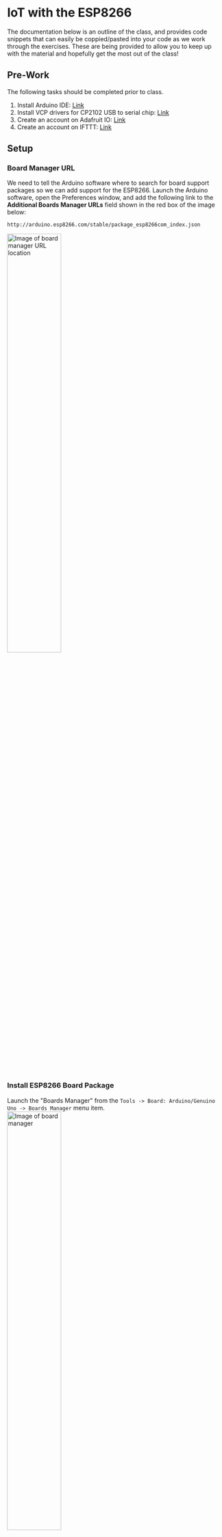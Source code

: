 # IoT with the ESP8266
The documentation below is an outline of the class, and provides code snippets that can easily be coppied/pasted into your code as we work through the exercises.  These are being provided to allow you to keep up with the material and hopefully get the most out of the class!

## Pre-Work
The following tasks should be completed prior to class.
1. Install Arduino IDE: [Link](https://www.arduino.cc/en/Main/Software)
2. Install VCP drivers for CP2102 USB to serial chip: [Link](https://www.silabs.com/products/development-tools/software/usb-to-uart-bridge-vcp-drivers)
3. Create an account on Adafruit IO: [Link](https://io.adafruit.com/)
4. Create an account on IFTTT: [Link](https://ifttt.com/)

## Setup
### Board Manager URL
We need to tell the Arduino software where to search for board support packages so we can add support for the ESP8266. Launch the Arduino software, open the Preferences window, and add the following link to the **Additional Boards Manager URLs** field shown in the red box of the image below:
```
http://arduino.esp8266.com/stable/package_esp8266com_index.json
```
<img width="50%" alt="Image of board manager URL location" src="resources/setup_board_manager_url.png">

### Install ESP8266 Board Package
Launch the "Boards Manager" from the `Tools -> Board: Arduino/Genuino Uno -> Boards Manager` menu item.  
<img width="50%" alt="Image of board manager" src="resources/setup_board_manager.png">

In the board manager, search for `ESP8266`.  Install the latest version of the package from the ESP8266 Community.

Alternatively, you can download the board package files from here.  You will need to unzip and store this file where your Arduino installation keeps board packages.
https://geappliances-my.sharepoint.com/:u:/r/personal/paul_goodjohn_geappliances_com/Documents/packages.zip?csf=1&e=QtSS7U

### Device Configuration
Plug your ESP8266 into your computer's USB port.  Then configure the device as shown here under the "Tools" menu of the Arduino IDE.

<img width="25%" alt="Image of device settings" src="resources/setup_device_configuration.png">

### Libraries
Install the following libraries using the Arduino Library Manager: `Sketch -> Include Library -> Manage Libraries...`
1. Search "ssd1306": Install - `ESP8266 and ESP32 Oled Driver ... by Daniel Eichhorn, Fabrice Weinberg`
   - Documentation: [Link](https://github.com/ThingPulse/esp8266-oled-ssd1306)
2. Search "dht": Install - `HDT sensor library by Adafruit`
   - Documentation: [Link](https://github.com/adafruit/DHT-sensor-library)
3. Search "adafruit unified sensor": Install - `Adafruit Unified Sensor by Adafruit`
   - Documentation: [Link](https://github.com/adafruit/Adafruit_Sensor)
4. Search "ntp": Install - `NTPClient by Fabrice Weinberg`
   - Documentation: [Link](https://github.com/arduino-libraries/NTPClient)
5. Search "mqtt": Install - `Adafruit MQTT Library by Adafruit`
   - Documentation: [Link](https://github.com/adafruit/Adafruit_MQTT_Library)

## Exercise 1 - Blinky with a simple "scheduler"
The following code provides a basic architecture for running periodic "tasks".  In this example, the built-in ESP8266 LED toggles from a callback function (task) every 500 ms. We will build on this architecture for the future exercises.
```c
// Includes

// Variables

// Functions
void setup()
{
  // Exercise 1: Blink the on-board LED.
  pinMode(LED_BUILTIN, OUTPUT);
}

void LedTask()
{
  int state = digitalRead(LED_BUILTIN);  
  digitalWrite(LED_BUILTIN, !state);   
}

typedef struct
{
  unsigned long previousMillis;
  unsigned long elapsedMillis;
  unsigned long timeoutMillis;
  void (*callback)();
} Timer_t;

static Timer_t schedulerTable[] =
{
  {0, 0, 500, &LedTask},
  // Add tasks here.
};

void runScheduler()
{
  // Run each timer in the scheduler table, and call
  for (int i = 0; i < sizeof(schedulerTable)/sizeof(Timer_t); i++)
  {
    // Note: millis() will overflow after ~50 days.  
    unsigned long currentMillis = millis();
    Timer_t *t = &schedulerTable[i];    
    t->elapsedMillis += currentMillis - t->previousMillis;
    t->previousMillis = currentMillis;
    if (t->elapsedMillis >= t->timeoutMillis)
    {
      t->elapsedMillis = 0;
      t->callback();
    }
  }
}

void loop()
{  
  runScheduler();
}
```


## Exercise 2 - Connecting to Wifi
In this exercise, we will be connecting your ESP8266 to the `iot_class` network with the password `password`.  Once connected, we will be able to do some internet-y things in the upcoming exercises :sparkles:.
### Includes
```c
#include <ESP8266WiFi.h>
```
### Variables
```c
const char* ssid     = "SSID";
const char* password = "PASSWORD";
```
### Functions
Add the following code to your `setup()` function. It will connect to the network and print the status/IP address to the serial monitor window.
```c
  Serial.begin(115200);
  delay(10);
  Serial.println();
  Serial.println();
  Serial.print("Connecting to ");
  Serial.println(ssid);
  WiFi.mode(WIFI_STA);
  WiFi.begin(ssid, password);
  while (WiFi.status() != WL_CONNECTED)
  {
    delay(500);
    Serial.print(".");
  }
  Serial.println("");
  Serial.println("WiFi connected");
  Serial.println("IP address: ");
  Serial.println(WiFi.localIP());
```

## Exercise 3 - Display Current Time
For this exercise, we need to wire the display to the ESP8266. Once wired, we can add the code to read the time from the NTP server and write it to the display.

### Wire it up
Wire the ESP8266 pins to the display pins as defined in this table.

ESP8266 Pin | Display Pin
----------- | -------------
GPIO5       | SDA
GPIO4       | SCK
3.3V        | VDD
GND         | GND

<p>These images show the pins used for this exercise on the ESP8266, and also on the display.</p>

<img width="25%" alt="ESP8266 Pins" src="resources/exercise3_esp.png"> <img width="25%" alt="Display Pins" src="resources/exercise3_display.png">

Now let's add the code to make the display work ...

### Includes
```c
#include <Wire.h>
#include "SSD1306Wire.h"
#include <NTPClient.h>
#include <WiFiUdp.h>
```
### Variables
This variable creates a display object with an I2C address of 0x3C (default), SDA signal on pin GPIO5, and SCK signal on pin GPIO4.
```c
SSD1306Wire  display(0x3c, 5, 4);
```

These variables will connect to the `time.nist.gov` server and offset the time for Eastern Daylight Time (Louisville, KY).
```c
int utc = -4; // Eastern daylight time
WiFiUDP udp;
NTPClient timeClient(udp, "time.nist.gov", utc * 3600, 60000);
```
### Functions
Next we need to initialize the display and the NTP client in `setup()`.  This snippet initializes the display object we created, and will print "Hello world" to the display in 24 point Arial font.
```c
  // Exercise 3 - Setup the display
  display.init();
  display.clear();
  display.flipScreenVertically();
  display.setTextAlignment(TEXT_ALIGN_LEFT);
  display.setFont(ArialMT_Plain_24);
  display.drawString(0, 0, "Hello world");
  display.display();
  
  // Exercise 3 - Start the NTP client to read the current time from the internet.
  timeClient.begin();
  timeClient.update();
```

Create a Task that runs every 1 second (1000ms) to refresh the contents of the display.
```c
void DisplayTask()
{
  display.clear();    // Clear screen.

  // Exercise 3 - Read the current time
  timeClient.update();
  String timeOfDay = timeClient.getFormattedTime();
  Serial.println(timeOfDay);
  
  // Exercise 3 - Write the current time to the display
  display.setTextAlignment(TEXT_ALIGN_CENTER);
  display.setFont(ArialMT_Plain_24);
  display.drawString(63, 0, timeOfDay);
  
  display.display(); // Render screen.
}
```

Congratulations, you now have a desktop clock that syncs with a government time server every minute!

## Exercise 4 - Read temperature and humidity using the DHT22
Our clock would be so much better if it also displayed the current temperature and humidity. We can use the DHT22 sensor to do this! First we need to wire up the sensor, then we will add the code to read it and display the temperature and humidity.

### Wire it up
Wire the ESP8266 pins to the display pins as defined in this table.

ESP8266 Pin | DHT22 Pin
----------- | -------------
GPIO0       | DAT
3.3V        | VCC
GND         | GND

<p>These images show the pins used for this exercise on the ESP8266, and also on the DHT22 sensor.</p>

<img width="25%" alt="ESP8266 Pins" src="resources/exercise4_esp.png"> <img width="15%" alt="DHT22 Pins" src="resources/exercise4_dht22.png">

Now let's add the code to make the sensor work ...

### Includes
```c
#include <Adafruit_Sensor.h>
#include <DHT.h>
```

### Variables
The following initializes a DHT22 sensor connected to pin GPIO0.  It also creates two variables to hold the temperature and humidity values when we read them.
```c
DHT dht(0, DHT22);
float temperature;
float humidity;
```

### Functions
Initialize the sensor object in `setup()`.
```c
  // Exercise 4 - Initialize the temperature sensor.
  dht.begin();
```

Create a periodic task that runs every 2 seconds.  This code should read the temp/humidity from the sensor, and if they are valid store them to the variables defined above.  Don't forget to add this periodic task to your scheduler table with a 2000ms timeout.

```c
void SensorTask()
{
  // Read the temp/humidity.
  float temp = dht.readTemperature(true);
  float hum = dht.readHumidity();

  // Store them if they are both valid.
  if (!isnan(temp) && !isnan(hum))
  {
    temperature = temp;
    humidity = hum;
  }
}
```

Finally, update the `DisplayTask()` to write the latest temperature and humidity.
```c
  // Exercise 4 - Format the temperature and humidity and write to the display
  String tempString = String(temperature, 1);
  String humidityString = String(humidity, 1);
  String sensorString = String(tempString + "F     " + humidityString + "%");
  display.setTextAlignment(TEXT_ALIGN_CENTER);
  display.setFont(ArialMT_Plain_16);
  display.drawString(63, 31, sensorString);
```


## Exercise 5 - Connecting to the Adafruit IO cloud platform
Now we are going to create a cloud dashboard that we can log into to remotely monitor the temperature and humidity from our device.
Log into your account at https://io.adafruit.com and do the following.
1. Create a feed called `temperature`.
2. Create a feed called `humidity`.
3. Create a dashboard called `IoT Class` and add widgets for the feeds (guage for humidity, time plot for temperature).

### Includes
```c
#include "Adafruit_MQTT.h"
#include "Adafruit_MQTT_Client.h"
```

### Variables
These allow your device to access your specific Adafruit account (you created one, right?)
```c
#define AIO_SERVER      "io.adafruit.com"
#define AIO_SERVERPORT  1883
#define AIO_USERNAME    "YOUR AIO USERNAME"
#define AIO_KEY         "YOUR AIO KEY"
```

These variables tell your device how to pass temperature and humidity into your Adafruit IO account using feeds.
```c
WiFiClient client;
Adafruit_MQTT_Client mqtt(&client, AIO_SERVER, AIO_SERVERPORT, AIO_USERNAME, AIO_KEY);
Adafruit_MQTT_Publish temperatureFeed = Adafruit_MQTT_Publish(&mqtt, AIO_USERNAME "/feeds/temperature");
Adafruit_MQTT_Publish humidityFeed = Adafruit_MQTT_Publish(&mqtt, AIO_USERNAME "/feeds/humidity");
```
### Functions
This new function should be called from `Setup()`.  It connects your device to the Adafruit IO system. Any errors that it encounters will be displayed on the Arduino serial monitor.
```c
void connectToAdafruit() {

  Serial.print(F("Connecting to Adafruit IO... "));

  int8_t ret;

  while ((ret = mqtt.connect()) != 0)
  {
    switch (ret)
    {
      case 1: Serial.println(F("Wrong protocol")); break;
      case 2: Serial.println(F("ID rejected")); break;
      case 3: Serial.println(F("Server unavail")); break;
      case 4: Serial.println(F("Bad user/pass")); break;
      case 5: Serial.println(F("Not authed")); break;
      case 6: Serial.println(F("Failed to subscribe")); break;
      default: Serial.println(F("Connection failed")); break;
    }

    if (ret >= 0)
    {
      mqtt.disconnect();
    }

    Serial.println(F("Retrying connection..."));
    delay(5000);
  }

  Serial.println(F("Adafruit IO Connected!"));
}
```

Create a new task called `CloudTask()` that sends your temperature and humidity to the your Adafruit IO feeds every 5 seconds. The free Adafruit IO account has a limit of 30 messages per minute (or one every 2 seconds), so a 5 second periodic task should keep us within the limit.
```c
void CloudTask()
{
    if (! mqtt.ping(3))
    {
      Serial.println(F("Failed to reach the server"));
      if (! mqtt.connected())
      {
        connectToAdafruit();
      }
    }

    if (! temperatureFeed.publish(temperature))
    {
      Serial.println(F("Failed to publish temperature"));
    }
    else
    {
      Serial.print(temperature);
      Serial.println(F(" F published!"));
    }

    if (! humidityFeed.publish(humidity))
    {
      Serial.println(F("Failed to publish humidity"));
    }
    else
    {
      Serial.print(humidity);
      Serial.println(F("% published!"));
    }  
  }
  ```
## Exercise 6 - Use IFTTT to send a text message when humidity exceeds 98%
For this exercise, you will need to do the following.
1. Log into https://ifttt.com/
2. Create a new applet.
3. Configure `This` to use Adafruit (you'll need to provide your Adafruit login credentials).
4. Select "Monitor a feed on Adafruit IO".
5. Select Feed = humidity, Relationship = greater than, Value = 98.
6. Press "Create".
7. Configure `That` to use SMS.
8. Select "Send me an SMS" (you'll need to provide your number and validate it with a pin).
9. Accept the defaults and press "Create Action".

Now breathe some hot air on your sensor and watch the texts roll in!  You may want do come up with a way to debounce this, so you aren't spammed with texts, but you get the idea of what's possible! You probably want to go ahead and disable this applet in the meantime.

### The End.
